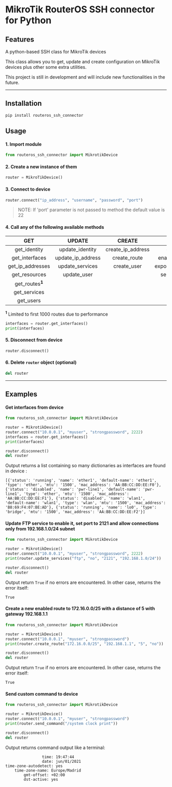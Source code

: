 # MikroTik RouterOS SSH connector for Python

## Features
A python-based SSH class for MikroTik devices

This class allows you to get, update and create configuration on MikroTik devices plus other some extra utilities.

This project is still in development and will include new functionalities in the future.

***

## Installation
    pip install routeros_ssh_connector


## Usage

#### 1. Import module
```python
from routeros_ssh_connector import MikrotikDevice
```

#### 2.  Create a new instance of them
```python
router = MikroTikDevice()
```

#### 3.  Connect to device
```python
router.connect("ip_address", "username", "password", "port")
```
> NOTE: If 'port' parameter is not passed to method the default value is 22

#### 4. Call any of the following available methods

**GET**             |    **UPDATE**     |      **CREATE**       |      **TOOLS**
:------------------:|:-----------------:|:---------------------:|:-------------------:
get_identity        | update_identity   | create_ip_address     | do_backup
get_interfaces      | update_ip_address | create_route          | enable_cloud_dns
get_ip_addresses    | update_services   | create_user           | export_configuration
get_resources       | update_user       |                       | send_command
get_routes<sup>**1**</sup>|                   |                       | 
get_services        |                   |                       | 
get_users           |                   |                       |

<sup>**1**</sup> Limited to first 1000 routes due to performance

```python
interfaces = router.get_interfaces()
print(interfaces)
```

#### 5.  Disconnect from device
```python
router.disconnect()
```

#### 6.  Delete `router` object (optional)
```python
del router
```
***

## Examples

#### Get interfaces from device
```python
from routeros_ssh_connector import MikrotikDevice

router = MikrotikDevice()
router.connect("10.0.0.1", "myuser", "strongpassword", 2222)
interfaces = router.get_interfaces()
print(interfaces)

router.disconnect()
del router
```
Output returns a list containing so many dictionaries as interfaces are found in device :

    [{'status': 'running', 'name': 'ether1', 'default-name': 'ether1', 'type': 'ether', 'mtu': '1500', 'mac_address': 'AA:BB:CC:DD:EE:F0'}, {'status': 'disabled', 'name': 'pwr-line1', 'default-name': 'pwr-line1', 'type': 'ether', 'mtu': '1500', 'mac_address': 'AA:BB:CC:DD:EE:F1'}, {'status': 'disabled', 'name': 'wlan1', 'default-name': 'wlan1', 'type': 'wlan', 'mtu': '1500', 'mac_address': 'B8:69:F4:07:BE:AD'}, {'status': 'running', 'name': 'lo0', 'type': 'bridge', 'mtu': '1500', 'mac_address': 'AA:BB:CC:DD:EE:F2'}]

#### Update FTP service to enable it, set port to 2121 and allow connections only from 192.168.1.0/24 subnet
```python
from routeros_ssh_connector import MikrotikDevice

router = MikrotikDevice()
router.connect("10.0.0.1", "myuser", "strongpassword", 2222)
print(router.update_services("ftp", "no", "2121", "192.168.1.0/24"))

router.disconnect()
del router
```

Output return `True` if no errors are encountered. In other case, returns the error itself:

    True

#### Create a new enabled route to 172.16.0.0/25 with a distance of 5 with gateway 192.168.1.1
```python
from routeros_ssh_connector import MikrotikDevice

router = MikrotikDevice()
router.connect("10.0.0.1", "myuser", "strongpassword")
print(router.create_route("172.16.0.0/25", "192.168.1.1", "5", "no"))

router.disconnect()
del router
```

Output return `True` if no errors are encountered. In other case, returns the error itself:

    True

#### Send custom command to device
```python
from routeros_ssh_connector import MikrotikDevice

router = MikrotikDevice()
router.connect("10.0.0.1", "myuser", "strongpassword")
print(router.send_command("/system clock print"))

router.disconnect()
del router
```

Output returns command output like a terminal:

                    time: 19:47:44
                    date: jun/01/2021
    time-zone-autodetect: yes
        time-zone-name: Europe/Madrid
            gmt-offset: +02:00
            dst-active: yes